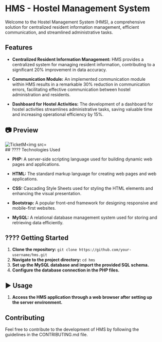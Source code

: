 # HMS - Hostel Management System

Welcome to the Hostel Management System (HMS), a comprehensive solution for centralized resident information management, efficient communication, and streamlined administrative tasks.

##  Features

- **Centralized Resident Information Management:** HMS provides a centralized system for managing resident information, contributing to a significant 20% improvement in data accuracy.

- **Communication Module:** An implemented communication module within HMS results in a remarkable 30% reduction in communication errors, facilitating effective communication between hostel administration and residents.

- **Dashboard for Hostel Activities:** The development of a dashboard for hostel activities streamlines administrative tasks, saving valuable time and increasing operational efficiency by 15%.

## 📷 Preview

<div classname="d-flex flex-row">
  <img src="/1.png" alt="TicketM<img src="/meal/Screenshot (16).png" alt="TicketMate Preview" width="400" height="200">

</div>
## ???? Technologies Used

- **PHP:** A server-side scripting language used for building dynamic web pages and applications.

- **HTML:** The standard markup language for creating web pages and web applications.

- **CSS:** Cascading Style Sheets used for styling the HTML elements and enhancing the visual presentation.

- **Bootstrap:** A popular front-end framework for designing responsive and mobile-first websites.

- **MySQL:** A relational database management system used for storing and retrieving data efficiently.

## ???? Getting Started

1. **Clone the repository:** `git clone https://github.com/your-username/hms.git`
2. **Navigate to the project directory:** `cd hms`
3. **Set up the MySQL database and import the provided SQL schema.**
4. **Configure the database connection in the PHP files.**

## ▶️ Usage

1. **Access the HMS application through a web browser after setting up the server environment.**

## Contributing

Feel free to contribute to the development of HMS by following the guidelines in the CONTRIBUTING.md file.

